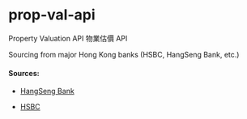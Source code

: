 # prop-val-api
Property Valuation API 物業估價 API 

Sourcing from major Hong Kong banks (HSBC, HangSeng Bank, etc.)

#### Sources:
* [HangSeng Bank](https://www.hangseng.com/zh-hk/e-valuation/address-search/#)

* [HSBC](https://www.hsbc.com.hk/zh-hk/personal/mortgages/property-valuation-tool.html)